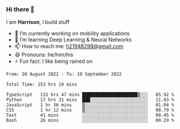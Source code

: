 ### Hi there 👋

I am **Harrison**, I build stuff 

<!--
**drogon98/drogon98** is a ✨ _special_ ✨ repository because its `README.md` (this file) appears on your GitHub profile.

Here are some ideas to get you started:

- 🔭 I’m currently working on ...
- 🌱 I’m currently learning ...
- 👯 I’m looking to collaborate on ...
- 🤔 I’m looking for help with ...
- 💬 Ask me about ...
- 📫 How to reach me: ...
- 😄 Pronouns: ...
- ⚡ Fun fact: ...
-->
<!--[![Anurag's GitHub stats](https://github-readme-stats.vercel.app/api?username=drogon98&theme=merko&show_icons=true)](https://github.com/anuraghazra/github-readme-stats)-->

- 🔭 I’m currently working on mobility applications
- 🌱 I’m learning Deep Learning & Neural Networks
- 📫 How to reach me: h21948298@gmail.com
- 😄 Pronouns: he/him/his
- ⚡ Fun fact: I like being rained on

<!--START_SECTION:waka-->

```text
From: 20 August 2022 - To: 19 September 2022

Total Time: 153 hrs 19 mins

TypeScript   131 hrs 47 mins █████████████████████▒░░░   85.92 %
Python       17 hrs 31 mins  ███░░░░░░░░░░░░░░░░░░░░░░   11.43 %
JavaScript   1 hr 36 mins    ▒░░░░░░░░░░░░░░░░░░░░░░░░   01.04 %
CSS          1 hr 12 mins    ▒░░░░░░░░░░░░░░░░░░░░░░░░   00.79 %
Text         41 mins         ░░░░░░░░░░░░░░░░░░░░░░░░░   00.45 %
Bash         26 mins         ░░░░░░░░░░░░░░░░░░░░░░░░░   00.29 %
```

<!--END_SECTION:waka-->
